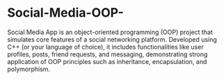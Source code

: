 # Social-Media-OOP-
Social Media App is an object-oriented programming (OOP) project that simulates core features of a social networking platform. Developed using C++ (or your language of choice), it includes functionalities like user profiles, posts, friend requests, and messaging, demonstrating strong application of OOP principles such as inheritance, encapsulation, and polymorphism.
